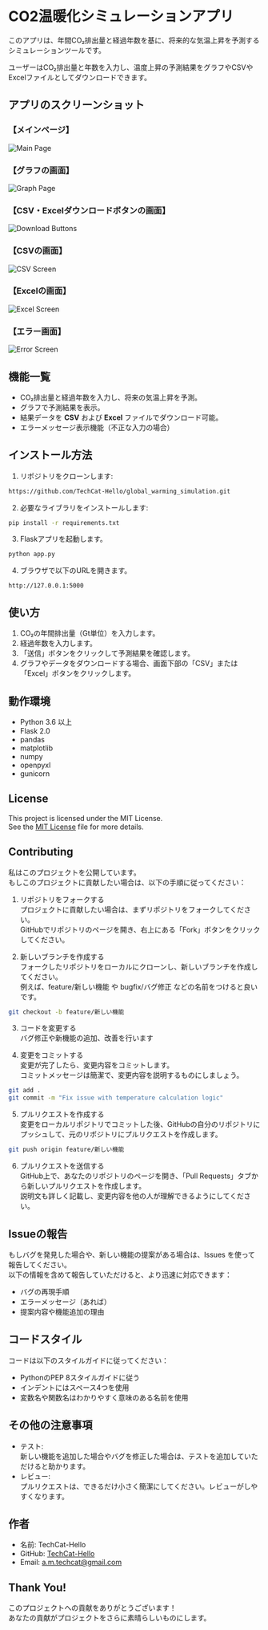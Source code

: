 # CO2温暖化シミュレーションアプリ
このアプリは、年間CO₂排出量と経過年数を基に、将来的な気温上昇を予測するシミュレーションツールです。
  
ユーザーはCO₂排出量と年数を入力し、温度上昇の予測結果をグラフやCSVやExcelファイルとしてダウンロードできます。

## アプリのスクリーンショット


### 【メインページ】
![Main Page](image/main_page.png)

### 【グラフの画面】
![Graph Page](image/graph_page.png)

### 【CSV・Excelダウンロードボタンの画面】
![Download Buttons](image/download_buttons.png)

### 【CSVの画面】
![CSV Screen](image/csv_view.png)

### 【Excelの画面】
![Excel Screen](image/excel_view.png)

### 【エラー画面】
![Error Screen](image/error_page.png)

## 機能一覧
- CO₂排出量と経過年数を入力し、将来の気温上昇を予測。
- グラフで予測結果を表示。  
- 結果データを **CSV** および **Excel** ファイルでダウンロード可能。  
- エラーメッセージ表示機能（不正な入力の場合）  

## インストール方法

1. リポジトリをクローンします:  
```bash  
https://github.com/TechCat-Hello/global_warming_simulation.git
```

2. 必要なライブラリをインストールします:    
```bash  
pip install -r requirements.txt
```

3. Flaskアプリを起動します。  
```bash  
python app.py
```

4. ブラウザで以下のURLを開きます。
```
http://127.0.0.1:5000
```

## 使い方
1. CO₂の年間排出量（Gt単位）を入力します。
2. 経過年数を入力します。
3. 「送信」ボタンをクリックして予測結果を確認します。
4. グラフやデータをダウンロードする場合、画面下部の「CSV」または「Excel」ボタンをクリックします。

## 動作環境
- Python 3.6 以上
- Flask 2.0
- pandas
- matplotlib
- numpy
- openpyxl
- gunicorn

## License
This project is licensed under the MIT License.  
See the [MIT License](https://github.com/TechCat-Hello/global_warming_simulation/blob/main/LICENSE) file for more details.

## Contributing
私はこのプロジェクトを公開しています。  
もしこのプロジェクトに貢献したい場合は、以下の手順に従ってください：  
1. リポジトリをフォークする   
プロジェクトに貢献したい場合は、まずリポジトリをフォークしてください。  
GitHubでリポジトリのページを開き、右上にある「Fork」ボタンをクリックしてください。  

2. 新しいブランチを作成する    
フォークしたリポジトリをローカルにクローンし、新しいブランチを作成してください。  
例えば、feature/新しい機能 や bugfix/バグ修正 などの名前をつけると良いです。  
```bash  
git checkout -b feature/新しい機能
```

3. コードを変更する    
バグ修正や新機能の追加、改善を行います

4. 変更をコミットする  
変更が完了したら、変更内容をコミットします。  
コミットメッセージは簡潔で、変更内容を説明するものにしましょう。  
```bash  
git add .
git commit -m "Fix issue with temperature calculation logic"
```

5. プルリクエストを作成する  
変更をローカルリポジトリでコミットした後、GitHubの自分のリポジトリにプッシュして、元のリポジトリにプルリクエストを作成します。  
```bash  
git push origin feature/新しい機能
```

6. プルリクエストを送信する  
GitHub上で、あなたのリポジトリのページを開き、「Pull Requests」タブから新しいプルリクエストを作成します。  
説明文も詳しく記載し、変更内容を他の人が理解できるようにしてください。  

## Issueの報告
もしバグを発見した場合や、新しい機能の提案がある場合は、Issues を使って報告してください。  
以下の情報を含めて報告していただけると、より迅速に対応できます：  
- バグの再現手順
- エラーメッセージ（あれば）
- 提案内容や機能追加の理由

## コードスタイル
コードは以下のスタイルガイドに従ってください：  
- PythonのPEP 8スタイルガイドに従う
- インデントにはスペース4つを使用
- 変数名や関数名はわかりやすく意味のある名前を使用

## その他の注意事項
- テスト:   
新しい機能を追加した場合やバグを修正した場合は、テストを追加していただけると助かります。
- レビュー:  
プルリクエストは、できるだけ小さく簡潔にしてください。レビューがしやすくなります。

## 作者
- 名前: TechCat-Hello  
- GitHub: [TechCat-Hello](https://github.com/TechCat-Hello)
- Email: a.m.techcat@gmail.com

## Thank You!
このプロジェクトへの貢献をありがとうございます！  
あなたの貢献がプロジェクトをさらに素晴らしいものにします。
















